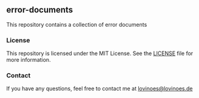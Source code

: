 ## error-documents
This repository contains a collection of error documents 


### License
This repository is licensed under the MIT License. See the [LICENSE](https://github.com/Lovinoes/storage/blob/main/LICENSE) file for more information.

### Contact
If you have any questions, feel free to contact me at lovinoes@lovinoes.de
